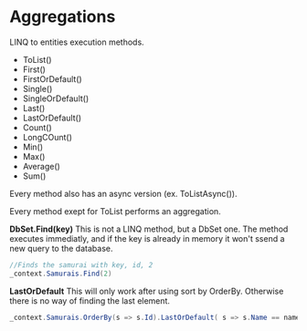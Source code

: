 
# Aggregations

LINQ to entities execution methods.

* ToList()
* First()
* FirstOrDefault()
* Single()
* SingleOrDefault()
* Last()
* LastOrDefault()
* Count()
* LongCOunt()
* Min()
* Max()
* Average()
* Sum()

Every method also has an async version (ex. ToListAsync()).

Every method exept for ToList performs an aggregation.

**DbSet.Find(key)**
This is not a LINQ method, but a DbSet one. The method executes immediatly, and if the key
is already in memory it won't ssend a new query to the database.

```C#
//Finds the samurai with key, id, 2
_context.Samurais.Find(2)
```

**LastOrDefault**
This will only work after using sort by OrderBy. Otherwise there is no way of finding the last element.
```C#
_context.Samurais.OrderBy(s => s.Id).LastOrDefault( s => s.Name == name);
```